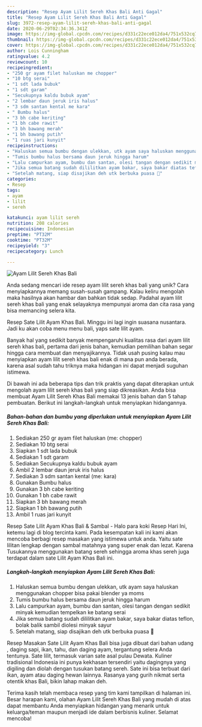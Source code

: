```yaml
---
description: "Resep Ayam Lilit Sereh Khas Bali Anti Gagal"
title: "Resep Ayam Lilit Sereh Khas Bali Anti Gagal"
slug: 3972-resep-ayam-lilit-sereh-khas-bali-anti-gagal
date: 2020-06-29T02:34:36.341Z
image: https://img-global.cpcdn.com/recipes/d331c22ece012da4/751x532cq70/ayam-lilit-sereh-khas-bali-foto-resep-utama.jpg
thumbnail: https://img-global.cpcdn.com/recipes/d331c22ece012da4/751x532cq70/ayam-lilit-sereh-khas-bali-foto-resep-utama.jpg
cover: https://img-global.cpcdn.com/recipes/d331c22ece012da4/751x532cq70/ayam-lilit-sereh-khas-bali-foto-resep-utama.jpg
author: Lois Cunningham
ratingvalue: 4.2
reviewcount: 10
recipeingredient:
- "250 gr ayam filet haluskan me chopper"
- "10 btg serai"
- "1 sdt lada bubuk"
- "1 sdt garam"
- "Secukupnya kaldu bubuk ayam"
- "2 lembar daun jeruk iris halus"
- "3 sdm santan kental me kara"
- " Bumbu halus"
- "3 bh cabe keriting"
- "1 bh cabe rawit"
- "3 bh bawang merah"
- "1 bh bawang putih"
- "1 ruas jari kunyit"
recipeinstructions:
- "Haluskan semua bumbu dengan ulekkan, utk ayam saya haluskan menggunakan chopper bisa pakai blender ya moms"
- "Tumis bumbu halus bersama daun jeruk hingga harum"
- "Lalu campurkan ayam, bumbu dan santan, olesi tangan dengan sedikit minyak kemudian tempelkan ke batang serai"
- "Jika semua batang sudah dililitkan ayam bakar, saya bakar diatas teflon, bolak balik sambil diolesi minyak sayur"
- "Setelah matang, siap disajikan deh utk berbuka puasa 🤗"
categories:
- Resep
tags:
- ayam
- lilit
- sereh

katakunci: ayam lilit sereh 
nutrition: 208 calories
recipecuisine: Indonesian
preptime: "PT32M"
cooktime: "PT32M"
recipeyield: "3"
recipecategory: Lunch

---
```



![Ayam Lilit Sereh Khas Bali](https://img-global.cpcdn.com/recipes/d331c22ece012da4/751x532cq70/ayam-lilit-sereh-khas-bali-foto-resep-utama.jpg)

Anda sedang mencari ide resep ayam lilit sereh khas bali yang unik? Cara menyiapkannya memang susah-susah gampang. Kalau keliru mengolah maka hasilnya akan hambar dan bahkan tidak sedap. Padahal ayam lilit sereh khas bali yang enak selayaknya mempunyai aroma dan cita rasa yang bisa memancing selera kita.

Resep Sate Lilit Ayam Khas Bali. Minggu ini lagi ingin suasana nusantara. Jadi ku akan coba menu menu bali, yaps sate lilit ayam.

Banyak hal yang sedikit banyak mempengaruhi kualitas rasa dari ayam lilit sereh khas bali, pertama dari jenis bahan, kemudian pemilihan bahan segar hingga cara membuat dan menyajikannya. Tidak usah pusing kalau mau menyiapkan ayam lilit sereh khas bali enak di mana pun anda berada, karena asal sudah tahu triknya maka hidangan ini dapat menjadi suguhan istimewa.


Di bawah ini ada beberapa tips dan trik praktis yang dapat diterapkan untuk mengolah ayam lilit sereh khas bali yang siap dikreasikan. Anda bisa membuat Ayam Lilit Sereh Khas Bali memakai 13 jenis bahan dan 5 tahap pembuatan. Berikut ini langkah-langkah untuk menyiapkan hidangannya.

<!--inarticleads1-->

##### Bahan-bahan dan bumbu yang diperlukan untuk menyiapkan Ayam Lilit Sereh Khas Bali:

1. Sediakan 250 gr ayam filet haluskan (me: chopper)
1. Sediakan 10 btg serai
1. Siapkan 1 sdt lada bubuk
1. Sediakan 1 sdt garam
1. Sediakan Secukupnya kaldu bubuk ayam
1. Ambil 2 lembar daun jeruk iris halus
1. Sediakan 3 sdm santan kental (me: kara)
1. Gunakan  Bumbu halus
1. Gunakan 3 bh cabe keriting
1. Gunakan 1 bh cabe rawit
1. Siapkan 3 bh bawang merah
1. Siapkan 1 bh bawang putih
1. Ambil 1 ruas jari kunyit


Resep Sate Lilit Ayam Khas Bali &amp; Sambal - Halo para koki Resep Hari Ini, ketemu lagi di blog tercinta kami. Pada kesempatan kali ini kami akan mencoba berbagi resep masakan yang istimewa untuk anda. Yaitu sate lilitan lengkap dengan sambal matahnya yang super enak dan lezat. Karena Tusukannya menggunakan batang sereh sehingga aroma khas sereh juga terdapat dalam sate Lilit Ayam Khas Bali ini. 

<!--inarticleads2-->

##### Langkah-langkah menyiapkan Ayam Lilit Sereh Khas Bali:

1. Haluskan semua bumbu dengan ulekkan, utk ayam saya haluskan menggunakan chopper bisa pakai blender ya moms
1. Tumis bumbu halus bersama daun jeruk hingga harum
1. Lalu campurkan ayam, bumbu dan santan, olesi tangan dengan sedikit minyak kemudian tempelkan ke batang serai
1. Jika semua batang sudah dililitkan ayam bakar, saya bakar diatas teflon, bolak balik sambil diolesi minyak sayur
1. Setelah matang, siap disajikan deh utk berbuka puasa 🤗


Resep Masakan Sate Lilit Ayam Khas Bali bisa juga dibuat dari bahan udang , daging sapi, ikan, tahu, dan daging ayam, tergantung selera Anda tentunya. Sate lilit, termasuk varian sate asal pulau Dewata. Kuliner tradisional Indonesia ini punya kekhasan tersendiri yaitu dagingnya yang digiling dan diolah dengan tusukan batang sereh. Sate ini bisa terbuat dari ikan, ayam atau daging hewan lainnya. Rasanya yang gurih nikmat serta otentik khas Bali, bikin lahap makan deh. 

Terima kasih telah membaca resep yang tim kami tampilkan di halaman ini. Besar harapan kami, olahan Ayam Lilit Sereh Khas Bali yang mudah di atas dapat membantu Anda menyiapkan hidangan yang menarik untuk keluarga/teman maupun menjadi ide dalam berbisnis kuliner. Selamat mencoba!
